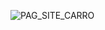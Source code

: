![PAG_SITE_CARRO](https://user-images.githubusercontent.com/78672215/113188518-85742900-9230-11eb-822a-a76bcd01e883.png)

